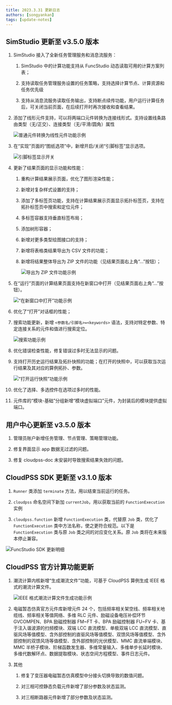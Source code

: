 ```yaml
---
title: 2023.3.31 更新日志
authors: [songyankan]
tags: [update-notes]
---
```


## SimStudio 更新至 v3.5.0 版本

1. SimStudio 接入了全新任务管理服务和消息流服务：

   1. SimStudio 中的计算功能支持从 FuncStudio 动态读取可用的计算方案列表；

   2. 支持读取任务管理服务设置的任务策略，支持选择计算节点、计算资源和任务优先级

   3. 支持从消息流服务读取任务输出，支持断点续传功能，用户运行计算任务后，可关闭当前页面，在后续打开时再次接收和查看结果。

2. 添加了线形元件支持，可以将两端口元件转换为连接线形式。支持设置线条路由类型（无/正交）、连接类型（无/平滑/圆角）属性

   ![普通元件转换为线性元件功能示例](./普通元件转换为线性元件功能示例.png)

3. 在“实现”页面的“图纸选项”中，新增开启/关闭“引脚标签”显示选项。
   <!-- truncate -->
   ![引脚标签显示开关](./引脚标签显示开关.png)

4. 更新了结果页面的显示功能和性能：

   1. 重构计算结果展示页面，优化了图形渲染性能；

   2. 新增对复杂样式设置的支持；

   3. 添加了多标签页功能，支持在计算结果展示页面显示拓扑标签页，支持在拓扑标签页中搜索和定位元件；

   4. 多标签容器支持垂直标签布局；

   5. 添加树形容器；

   6. 新增对更多类型绘图接口的支持；

   7. 新增将表格类结果导出为 CSV 文件的功能；

   8. 新增将结果整体导出为 ZIP 文件的功能（见结果页面右上角“…”按钮）；

      ![导出为 ZIP 文件功能示例](./导出为ZIP文件功能示例.png)

5. 在“运行”页面的计算结果页面支持在新窗口中打开（见结果页面右上角“…”按钮）。

   ![“在新窗口中打开”功能示例](./“在新窗口中打开”功能示例.png)

6. 优化了“打开”对话框的性能；

7. 搜索功能更新，新增 `<参数名/引脚名>=<keywords>` 语法，支持对特定参数、特定连接关系的元件和值进行搜索定位。

   ![搜索功能示例](./搜索功能示例.png)

8. 优化错误检查性能，修复错误过多时无法显示的问题。

9. 支持打开历史运行结果及拓扑快照的功能；在打开的快照中，可以获取当次运行结果及其对应的算例拓扑、参数。

   ![“打开运行快照”功能示例](./“打开运行快照”功能示例.png)

10. 优化了选择、多选控件在选项过多时的性能。

11. 元件库的“模块-基础”分组新增“模块虚拟端口”元件，为封装后的模块提供虚拟端口。

## 用户中心更新至 v3.5.0 版本

1. 管理员账户新增任务管理、节点管理、策略管理功能。

2. 修复界面显示 app 数据无过滤的问题。

3.  修复 cloudpss-doc 未安装时导致搜索结果失效的问题。

## CloudPSS SDK 更新至 v3.1.0 版本

1. `Runner` 类添加 `terminate` 方法，用以结束当前运行的任务。

2. `cloudpss` 命名空间下新加 `currentJob`，用以获取当前的 `FunctionExecution` 实例

3. `cloudpss.function` 新增 `FunctionExecution` 类，代替原 `Job` 类，优化了 `FunctionExecution` 类中方法名称，使之更符合规范。以下是 `FunctionExecution` 类与原 `Job` 类之间的对应变化关系。原 `Job` 类将在未来版本停止兼容。

  ![FuncStudio SDK 更新明细](./FuncStudioSDK更新明细.png)

## CloudPSS 官方计算功能更新

1. 潮流计算内核新增“生成潮流文件”功能，可基于 CloudPSS 算例生成 IEEE 格式的潮流计算文件。

   ![IEEE 格式潮流计算文件生成功能示例](./IEEE格式潮流计算文件生成功能示例.png)

2. 电磁暂态仿真官方元件库新增元件 24 个，包括频率相关架空线、频率相关地缆线、频率相关等值网络、多维 RLC 元件、励磁设备电压补偿环节 GVCOMPEN、BPA 励磁控制器 FM\~FT 卡、BPA 励磁控制器 FU\~FV 卡、基于注入谐波源的扫频模块、双端 LCC 直流模型、单极双端 LCC 直流模型、直驱风场等值模型、含外部控制的直驱风场等值模型、双馈风场等值模型、含外部控制的双馈风场等值模型、含外部控制的光伏模型、MMC 直流单端模块、MMC 半桥子模块、阶梯函数发生器、多维常量输入、多维单步长延时模块、多维代数解环点、数据提取模块、状态空间方程模型、事件日志元件。

3. 其他

   1. 修复了变压器电磁暂态仿真模型中分接头切换导致的数值问题。

   2. 对三相可控静态负载元件新增了部分参数及状态监测。

   3. 对三相断路器元件新增了部分参数及状态监测。
